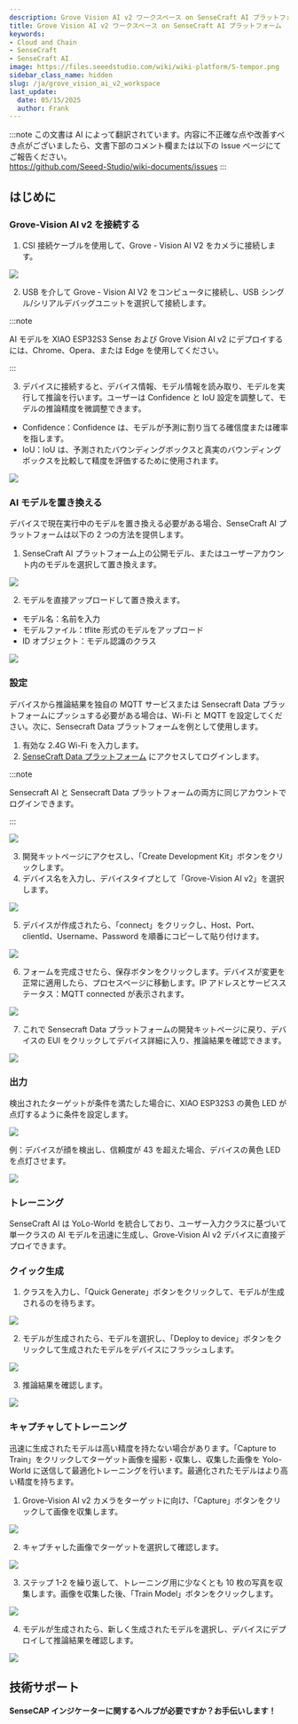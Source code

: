 ```yaml
---
description: Grove Vision AI v2 ワークスペース on SenseCraft AI プラットフォーム
title: Grove Vision AI v2 ワークスペース on SenseCraft AI プラットフォーム
keywords:
- Cloud and Chain
- SenseCraft
- SenseCraft AI
image: https://files.seeedstudio.com/wiki/wiki-platform/S-tempor.png
sidebar_class_name: hidden
slug: /ja/grove_vision_ai_v2_workspace
last_update:
  date: 05/15/2025
  author: Frank
---
```

:::note
この文書は AI によって翻訳されています。内容に不正確な点や改善すべき点がございましたら、文書下部のコメント欄または以下の Issue ページにてご報告ください。  
https://github.com/Seeed-Studio/wiki-documents/issues
:::

## はじめに

### Grove-Vision AI v2 を接続する

1. CSI 接続ケーブルを使用して、Grove - Vision AI V2 をカメラに接続します。

![](https://files.seeedstudio.com/wiki/SenseCraft_AI/img/image10.png)

2. USB を介して Grove - Vision AI V2 をコンピュータに接続し、USB シングル/シリアルデバッグユニットを選択して接続します。

:::note

AI モデルを XIAO ESP32S3 Sense および Grove Vision AI v2 にデプロイするには、Chrome、Opera、または Edge を使用してください。

:::

3. デバイスに接続すると、デバイス情報、モデル情報を読み取り、モデルを実行して推論を行います。ユーザーは Confidence と IoU 設定を調整して、モデルの推論精度を微調整できます。

- Confidence：Confidence は、モデルが予測に割り当てる確信度または確率を指します。
- IoU：IoU は、予測されたバウンディングボックスと真実のバウンディングボックスを比較して精度を評価するために使用されます。

![](https://files.seeedstudio.com/wiki/SenseCraft_AI/img/image11.png)

### AI モデルを置き換える

デバイスで現在実行中のモデルを置き換える必要がある場合、SenseCraft AI プラットフォームは以下の 2 つの方法を提供します。

1. SenseCraft AI プラットフォーム上の公開モデル、またはユーザーアカウント内のモデルを選択して置き換えます。

![](https://files.seeedstudio.com/wiki/SenseCraft_AI/img/image12.png)

2. モデルを直接アップロードして置き換えます。
- モデル名：名前を入力
- モデルファイル：tflite 形式のモデルをアップロード
- ID オブジェクト：モデル認識のクラス

![](https://files.seeedstudio.com/wiki/SenseCraft_AI/img/image13.png)

### 設定

デバイスから推論結果を独自の MQTT サービスまたは Sensecraft Data プラットフォームにプッシュする必要がある場合は、Wi-Fi と MQTT を設定してください。次に、Sensecraft Data プラットフォームを例として使用します。

1. 有効な 2.4G Wi-Fi を入力します。
2. [SenseCraft Data プラットフォーム](https://sensecap.seeed.cc/portal/#/login) にアクセスしてログインします。

:::note

Sensecraft AI と Sensecraft Data プラットフォームの両方に同じアカウントでログインできます。

:::

![](https://files.seeedstudio.com/wiki/SenseCraft_AI/img/image14.png)

3. 開発キットページにアクセスし、「Create Development Kit」ボタンをクリックします。
4. デバイス名を入力し、デバイスタイプとして「Grove-Vision AI v2」を選択します。

![](https://files.seeedstudio.com/wiki/SenseCraft_AI/img/image15.png)

5. デバイスが作成されたら、「connect」をクリックし、Host、Port、clientId、Username、Password を順番にコピーして貼り付けます。

![](https://files.seeedstudio.com/wiki/SenseCraft_AI/img/image16.jpg)

6. フォームを完成させたら、保存ボタンをクリックします。デバイスが変更を正常に適用したら、プロセスページに移動します。IP アドレスとサービスステータス：MQTT connected が表示されます。

![](https://files.seeedstudio.com/wiki/SenseCraft_AI/img/image17.png)

7. これで Sensecraft Data プラットフォームの開発キットページに戻り、デバイスの EUI をクリックしてデバイス詳細に入り、推論結果を確認できます。

![](https://files.seeedstudio.com/wiki/SenseCraft_AI/img/image18.png)

### 出力

検出されたターゲットが条件を満たした場合に、XIAO ESP32S3 の黄色 LED が点灯するように条件を設定します。

![](https://files.seeedstudio.com/wiki/SenseCraft_AI/img/image19.png)

例：デバイスが顔を検出し、信頼度が 43 を超えた場合、デバイスの黄色 LED を点灯させます。

![](https://files.seeedstudio.com/wiki/SenseCraft_AI/img/image20.png)

### トレーニング

SenseCraft AI は YoLo-World を統合しており、ユーザー入力クラスに基づいて単一クラスの AI モデルを迅速に生成し、Grove-Vision AI v2 デバイスに直接デプロイできます。

### クイック生成

1. クラスを入力し、「Quick Generate」ボタンをクリックして、モデルが生成されるのを待ちます。

![](https://files.seeedstudio.com/wiki/SenseCraft_AI/img/image21.png)

2. モデルが生成されたら、モデルを選択し、「Deploy to device」ボタンをクリックして生成されたモデルをデバイスにフラッシュします。

![](https://files.seeedstudio.com/wiki/SenseCraft_AI/img/image22.jpg)

3. 推論結果を確認します。

![](https://files.seeedstudio.com/wiki/SenseCraft_AI/img/image23.png)

### キャプチャしてトレーニング

迅速に生成されたモデルは高い精度を持たない場合があります。「Capture to Train」をクリックしてターゲット画像を撮影・収集し、収集した画像を Yolo-World に送信して最適化トレーニングを行います。最適化されたモデルはより高い精度を持ちます。

1. Grove-Vision AI v2 カメラをターゲットに向け、「Capture」ボタンをクリックして画像を収集します。

![](https://files.seeedstudio.com/wiki/SenseCraft_AI/img/image24.png)

2. キャプチャした画像でターゲットを選択して確認します。

![](https://files.seeedstudio.com/wiki/SenseCraft_AI/img/image25.png)

3. ステップ 1-2 を繰り返して、トレーニング用に少なくとも 10 枚の写真を収集します。画像を収集した後、「Train Model」ボタンをクリックします。

![](https://files.seeedstudio.com/wiki/SenseCraft_AI/img/image26.png)

4. モデルが生成されたら、新しく生成されたモデルを選択し、デバイスにデプロイして推論結果を確認します。

![](https://files.seeedstudio.com/wiki/SenseCraft_AI/img/image27.png)

## **技術サポート**

**SenseCAP インジケーターに関するヘルプが必要ですか？お手伝いします！**

<div class="button_tech_support_container">
<a href="https://discord.com/invite/QqMgVwHT3X" class="button_tech_support_sensecap"></a>
<a href="https://support.sensecapmx.com/portal/en/home" class="button_tech_support_sensecap3"></a>
</div>

<div class="button_tech_support_container">
<a href="mailto:support@sensecapmx.com" class="button_tech_support_sensecap2"></a>
<a href="https://github.com/Seeed-Studio/wiki-documents/discussions/69" class="button_discussion"></a>
</div>